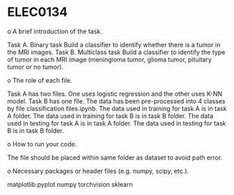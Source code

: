 # ELEC0134

o A brief introduction of the task. 

Task A. Binary task
Build a classifier to identify whether there is a tumor in the MRI images.
Task B. Multiclass task
Build a classifier to identify the type of tumor in each MRI image (meningioma tumor, glioma tumor, pituitary tumor or no tumor). 

o The role of each file. 

Task A has two files. One uses logistic regression and the other uses K-NN model.
Task B has one file. 
The data has been pre-processed into 4 classes by file classification files.ipynb.
The data used in training for task A is in task A folder.
The data used in training for task B is in task B folder.
The data used in testing for task A is in task A folder.
The data used in testing for task B is in task B folder.

o How to run your code. 

The file should be placed within same folder as dataset to avoid path error.

o Necessary packages or header files (e.g. numpy, scipy, etc.). 

matplotlib.pyplot
numpy
torchvision
sklearn
